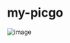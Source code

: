 # my-picgo

![image](https://github.com/user-attachments/assets/3b32f166-c8db-4849-83f6-e6a52669f8ba)

